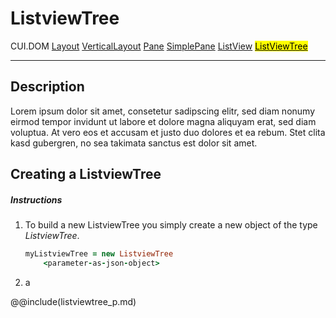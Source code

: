 # ListviewTree
<span class="inheritance">CUI.DOM
<a href="#Documentation/elements/layout/layout">Layout</a>
<a href="#Documentation/elements/layout/verticallayout">VerticalLayout</a>
<a href="#Documentation/elements/pane/pane">Pane</a>
<a href="#Documentation/elements/pane/simplepane">SimplePane</a>
<a href="#Documentation/elements/listview/listview">ListView</a>
<a href="#Documentation/elements/listview/listviewtree"><mark>ListViewTree</mark></a>
</span>
***

## Description
Lorem ipsum dolor sit amet, consetetur sadipscing elitr, sed diam nonumy eirmod tempor invidunt ut labore et dolore magna aliquyam erat, sed diam voluptua. At vero eos et accusam et justo duo dolores et ea rebum. Stet clita kasd gubergren, no sea takimata sanctus est  dolor sit amet.

## Creating a ListviewTree

##### Instructions

1. To build a new ListviewTree you simply create a new object of the type *ListviewTree*.
	```coffeescript
	myListviewTree = new ListviewTree
		<parameter-as-json-object>
	```
2. 
	a


@@include(listviewtree_p.md)